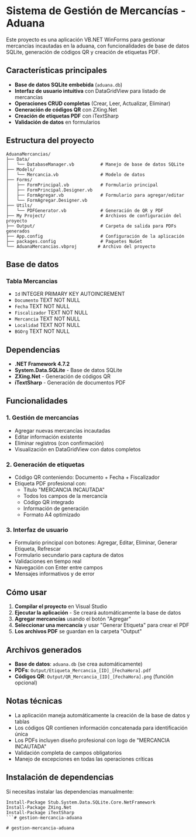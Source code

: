 # Sistema de Gestión de Mercancías - Aduana

Este proyecto es una aplicación VB.NET WinForms para gestionar mercancías incautadas en la aduana, con funcionalidades de base de datos SQLite, generación de códigos QR y creación de etiquetas PDF.

## Características principales

- **Base de datos SQLite embebida** (`aduana.db`)
- **Interfaz de usuario intuitiva** con DataGridView para listado de mercancías
- **Operaciones CRUD completas** (Crear, Leer, Actualizar, Eliminar)
- **Generación de códigos QR** con ZXing.Net
- **Creación de etiquetas PDF** con iTextSharp
- **Validación de datos** en formularios

## Estructura del proyecto

```
AduanaMercancias/
├── Data/
│   └── DatabaseManager.vb          # Manejo de base de datos SQLite
├── Models/
│   └── Mercancia.vb                # Modelo de datos
├── Forms/
│   ├── FormPrincipal.vb            # Formulario principal
│   ├── FormPrincipal.Designer.vb
│   ├── FormAgregar.vb              # Formulario para agregar/editar
│   └── FormAgregar.Designer.vb
├── Utils/
│   └── PDFGenerator.vb             # Generación de QR y PDF
├── My Project/                     # Archivos de configuración del proyecto
├── Output/                         # Carpeta de salida para PDFs generados
├── App.config                      # Configuración de la aplicación
├── packages.config                 # Paquetes NuGet
└── AduanaMercancias.vbproj        # Archivo del proyecto
```

## Base de datos

### Tabla Mercancias
- `Id` INTEGER PRIMARY KEY AUTOINCREMENT
- `Documento` TEXT NOT NULL
- `Fecha` TEXT NOT NULL
- `Fiscalizador` TEXT NOT NULL
- `Mercancia` TEXT NOT NULL
- `Localidad` TEXT NOT NULL
- `BGOrg` TEXT NOT NULL

## Dependencias

- **.NET Framework 4.7.2**
- **System.Data.SQLite** - Base de datos SQLite
- **ZXing.Net** - Generación de códigos QR
- **iTextSharp** - Generación de documentos PDF

## Funcionalidades

### 1. Gestión de mercancías
- Agregar nuevas mercancías incautadas
- Editar información existente
- Eliminar registros (con confirmación)
- Visualización en DataGridView con datos completos

### 2. Generación de etiquetas
- Código QR conteniendo: Documento + Fecha + Fiscalizador
- Etiqueta PDF profesional con:
  - Título "MERCANCIA INCAUTADA"
  - Todos los campos de la mercancía
  - Código QR integrado
  - Información de generación
  - Formato A4 optimizado

### 3. Interfaz de usuario
- Formulario principal con botones: Agregar, Editar, Eliminar, Generar Etiqueta, Refrescar
- Formulario secundario para captura de datos
- Validaciones en tiempo real
- Navegación con Enter entre campos
- Mensajes informativos y de error

## Cómo usar

1. **Compilar el proyecto** en Visual Studio
2. **Ejecutar la aplicación** - Se creará automáticamente la base de datos
3. **Agregar mercancías** usando el botón "Agregar"
4. **Seleccionar una mercancía** y usar "Generar Etiqueta" para crear el PDF
5. **Los archivos PDF** se guardan en la carpeta "Output"

## Archivos generados

- **Base de datos**: `aduana.db` (se crea automáticamente)
- **PDFs**: `Output/Etiqueta_Mercancia_[ID]_[FechaHora].pdf`
- **Códigos QR**: `Output/QR_Mercancia_[ID]_[FechaHora].png` (función opcional)

## Notas técnicas

- La aplicación maneja automáticamente la creación de la base de datos y tablas
- Los códigos QR contienen información concatenada para identificación única
- Los PDFs incluyen diseño profesional con logo de "MERCANCIA INCAUTADA"
- Validación completa de campos obligatorios
- Manejo de excepciones en todas las operaciones críticas

## Instalación de dependencias

Si necesitas instalar las dependencias manualmente:

```
Install-Package Stub.System.Data.SQLite.Core.NetFramework
Install-Package ZXing.Net
Install-Package iTextSharp
```#   g e s t i o n - m e r c a n c i a - a d u a n a  
 #   g e s t i o n - m e r c a n c i a - a d u a n a  
 